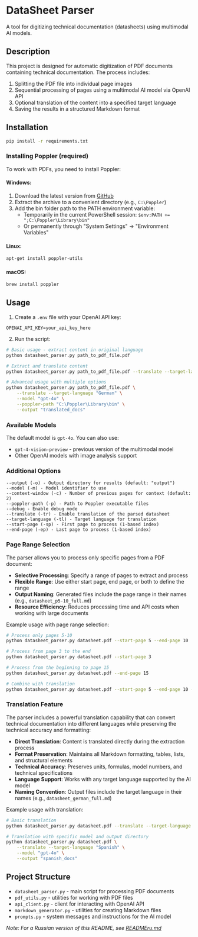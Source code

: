 # DataSheet Parser

A tool for digitizing technical documentation (datasheets) using multimodal AI models.

## Description

This project is designed for automatic digitization of PDF documents containing technical documentation. The process includes:
1. Splitting the PDF file into individual page images
2. Sequential processing of pages using a multimodal AI model via OpenAI API
3. Optional translation of the content into a specified target language
4. Saving the results in a structured Markdown format

## Installation

```bash
pip install -r requirements.txt
```

### Installing Poppler (required)

To work with PDFs, you need to install Poppler:

#### Windows:
1. Download the latest version from [GitHub](https://github.com/oschwartz10612/poppler-windows/releases/)
2. Extract the archive to a convenient directory (e.g., `C:\Poppler`)
3. Add the bin folder path to the PATH environment variable:
   - Temporarily in the current PowerShell session: `$env:PATH += ";C:\Poppler\Library\bin"`
   - Or permanently through "System Settings" → "Environment Variables"

#### Linux:
```bash
apt-get install poppler-utils
```

#### macOS:
```bash
brew install poppler
```

## Usage

1. Create a `.env` file with your OpenAI API key:
```
OPENAI_API_KEY=your_api_key_here
```

2. Run the script:
```bash
# Basic usage - extract content in original language
python datasheet_parser.py path_to_pdf_file.pdf

# Extract and translate content
python datasheet_parser.py path_to_pdf_file.pdf --translate --target-language "Russian"

# Advanced usage with multiple options
python datasheet_parser.py path_to_pdf_file.pdf \
    --translate --target-language "German" \
    --model "gpt-4o" \
    --poppler-path "C:\Poppler\Library\bin" \
    --output "translated_docs"
```

### Available Models

The default model is `gpt-4o`. You can also use:
- `gpt-4-vision-preview` - previous version of the multimodal model
- Other OpenAI models with image analysis support

### Additional Options

```
--output (-o) - Output directory for results (default: "output")
--model (-m) - Model identifier to use
--context-window (-c) - Number of previous pages for context (default: 2)
--poppler-path (-p) - Path to Poppler executable files
--debug - Enable debug mode
--translate (-tr) - Enable translation of the parsed datasheet
--target-language (-tl) - Target language for translation
--start-page (-sp) - First page to process (1-based index)
--end-page (-ep) - Last page to process (1-based index)
```

### Page Range Selection

The parser allows you to process only specific pages from a PDF document:

- **Selective Processing**: Specify a range of pages to extract and process
- **Flexible Range**: Use either start page, end page, or both to define the range
- **Output Naming**: Generated files include the page range in their names (e.g., `datasheet_p5-10_full.md`)
- **Resource Efficiency**: Reduces processing time and API costs when working with large documents

Example usage with page range selection:
```bash
# Process only pages 5-10
python datasheet_parser.py datasheet.pdf --start-page 5 --end-page 10

# Process from page 3 to the end
python datasheet_parser.py datasheet.pdf --start-page 3

# Process from the beginning to page 15
python datasheet_parser.py datasheet.pdf --end-page 15

# Combine with translation
python datasheet_parser.py datasheet.pdf --start-page 5 --end-page 10 --translate --target-language "French"
```

### Translation Feature

The parser includes a powerful translation capability that can convert technical documentation into different languages while preserving the technical accuracy and formatting:

- **Direct Translation**: Content is translated directly during the extraction process
- **Format Preservation**: Maintains all Markdown formatting, tables, lists, and structural elements
- **Technical Accuracy**: Preserves units, formulas, model numbers, and technical specifications
- **Language Support**: Works with any target language supported by the AI model
- **Naming Convention**: Output files include the target language in their names (e.g., `datasheet_german_full.md`)

Example usage with translation:
```bash
# Basic translation
python datasheet_parser.py datasheet.pdf --translate --target-language "French"

# Translation with specific model and output directory
python datasheet_parser.py datasheet.pdf \
    --translate --target-language "Spanish" \
    --model "gpt-4o" \
    --output "spanish_docs"
```

## Project Structure

- `datasheet_parser.py` - main script for processing PDF documents
- `pdf_utils.py` - utilities for working with PDF files
- `api_client.py` - client for interacting with OpenAI API
- `markdown_generator.py` - utilities for creating Markdown files
- `prompts.py` - system messages and instructions for the AI model

*Note: For a Russian version of this README, see [READMEru.md](READMEru.md)* 